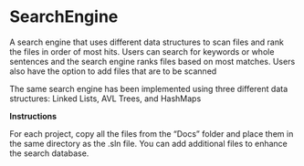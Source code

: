 # SearchEngine
A search engine that uses different data structures to scan files and rank the files in order of most hits. Users can search for keywords or whole sentences and the search engine ranks files based on most matches. Users also have the option to add files that are to be scanned

The same search engine has been implemented using three different data structures: Linked Lists, AVL Trees, and HashMaps

**Instructions**

For each project, copy all the files from the “Docs” folder and place them in the same directory as the .sln file. You can add additional files to enhance the search database.

